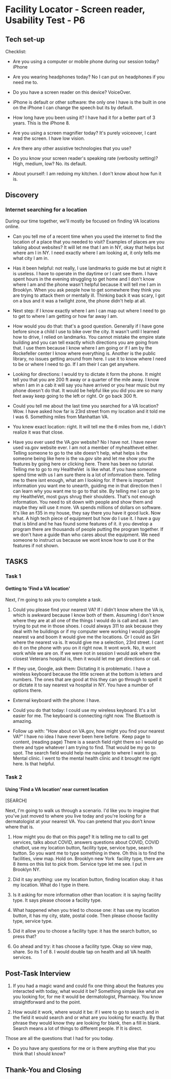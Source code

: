 Facility Locator - Screen reader, Usability Test - P6
=====================================================

Tech set-up
-----------

Checklist:

-   Are you using a computer or mobile phone during our session today? iPhone

-   Are you wearing headphones today? No I can put on headphones if you need me to. 

-   Do you have a screen reader on this device? VoiceOver. 

-   iPhone is default or other software: the only one I have is the built in one on the iPhone I can change the speech but its by default. 

-   How long have you been using it? I have had it for a better part of 3 years. This is the iPhone 8. 

-   Are you using a screen magnifier today? It's purely voiceover, I cant read the screen. I have low vision. 

-   Are there any other assistive technologies that you use?

-   Do you know your screen reader's speaking rate (verbosity setting)? High, medium, low? No. its default. 

-   About yourself: I am redoing my kitchen. I don't know about how fun it is. 

Discovery
---------

### Internet searching for a location

During our time together, we'll mostly be focused on finding VA locations online.

-   Can you tell me of a recent time when you used the internet to find the location of a place that you needed to visit? Examples of places are you talking about websites? It will let me that I am in NY, okay that helps but where am I in NY. I need exactly where I am looking at, it only tells me what city I am in.

-   Has it been helpful: not really, I use landmarks to guide me but at night it is useless. I have to operate in the daytime or I cant see them. I have spent hours in the evening struggling to get home and I don't know where I am and the phone wasn't helpful because it will tell me I am in Brooklyn. When you ask people how to get somewhere they think you are trying to attack them or mentally ill. Thinking back it was scary, I got on a bus and it was a twilight zone, the phone didn't help at all. 

-   Next step: if I know exactly where I am I can map out where I need to go to get to where I am getting or how far away I am.

-   How would you do that: that's a good question. Generally if I have gone before since a child I use to bike over the city. It wasn't until I learned how to drive, I relied on landmarks. You cannot mistake the empire state building and you can tell exactly which directions you are going from that. I use them because I know where I am going or if I am by the Rockefeller center I know where everything is. Another is the public library, no issues getting around from here. I use it to know where I need to be or where I need to go. If I am their I can get anywhere.

-   Looking for directions: I would try to dictate it form the phone. It might tell you that you are 200 ft away or a quarter of the mile away. I know when I am in a cab it will say you have arrived or you hear music but my phone doesn't do that. It would be helpful like you did you are so many feet away keep going to the left or right. Or go back 300 ft. 

-   Could you tell me about the last time you searched for a VA location? Wow. I have asked how far is 23rd street from my location and it told me I was 6. Something miles from Manhattan VA.

-   You knew exact location: right. It will tell me the 6 miles from me, I didn't realize it was that close. 

-   Have you ever used the VA.gov website? No I have not. I have never used va.gov website ever. I am not a member of myhealthevet either. Telling someone to go to the site doesn't help, what helps is the someone being like here is the va.gov site and let me show you the features by going here or clicking here. There has been no tutorial. Telling me to go to my HealtheVet  is like what. If you have someone spend time with us I am sure there is a lot of infomration there. Telling me to there isnt enough, what am I looking for. If there is important information you want me to unearth, guiding me in that direction then I can learn why you want me to go to that site. By telling me I can go to my HealtheVet, most guys shrug their shoulders. That's not enough information. You need to sit down with people and show them and maybe they will use it more. VA spends millions of dollars on software. It's like an f35 in my house, they say there you have it good luck. Now what. A high tech piece of equipment but how do I use it. I have a guy that is blind and he has found some features of it. it you develop a program there are thousands of people putting the program together. If we don't have a guide than who cares about the equipment. We need someone to instruct us because we wont know how to use it or the features if not shown. 

TASKS
-----

### Task 1

#### Getting to 'Find a VA location'

Next, I'm going to ask you to complete a task.

1.  Could you please find your nearest VA? If I didn't know where the VA is, which is awkward because I know both of them. Assuming I don't know where they are at all one of the things I would do is call and ask. I am trying to put me in those shoes. I could always 311 to ask because they deal with he buildings or if my computer were working I would google nearest va and boom it would give me the locations. Or I could as Siri where the nearest va is. It would give me a selection, 23rd street. I cant do it on the phone with you on it right now. It wont work. No, it wont work while we are on. If we were not in session I would ask where the closest Veterans hospital is, then it would let me get directions or call.

-   If they use, Google, ask them: Dictating it is problematic. I have a wireless keyboard because the little screen at the bottom is letters and numbers. The ones that are good at this they can go through to spell it or dictate it to say nearest va hospital in NY. You have a number of options there.

-   External keyboard with the phone: I have. 

-   Could you do that today: I could use my wireless keyboard. It's a lot easier for me. The keyboard is connecting right now. The Bluetooth is amazing. 

-   Follow up with: "How about on VA.gov, how might you find your nearest VA?" I have no idea I have never been here before.  Keep page to content, (reading page) There is a search field right there so I would go there and type whatever I am trying to find. That would be my go to spot. The search field would help me navigate to where I want to go. Mental clinic. I went to the mental health clinic and it brought me right here. Is that helpful. 

### Task 2

#### Using 'Find a VA location' near current location

[SEARCH]

Next, I'm going to walk us through a scenario. I'd like you to imagine that you've just moved to where you live today and you're looking for a dermatologist at your nearest VA. You can pretend that you don't know where that is.

1.  How might you do that on this page? It is telling me to call to get services, talks about COVID, answers questions about COVID, COVID chatbot, use my location button, facility type, service type, search button. So you want me to type something in there. Oh this is to find the facilities, view map. Hold on. Brooklyn new York  facility type, there are 8 items on this list to pick from. Service type let me see. I put in Brooklyn NY. 

2.  Did it say anything: use my location button, finding location okay. it has my location. What do I type in there.

3.  Is it asking for more information other than location: it is saying facility type. It says please choose a facility type.

4.  What happened when you tried to choose one: it has use my location button, it has my city, state, postal code. Then please choose facility type, service type. 

5.  Did it allow you to choose a facility type: it has the search button, so press that? 

6.  Go ahead and try: it has choose a facility type. Okay so view map, share. So its 1 of 8. I would double tap on health and all VA health services. 

Post-Task Interview
-------------------

1.  If you had a magic wand and could fix one thing about the features you interacted with today, what would it be? Something simple like what are you looking for, for me it would be dermatologist, Pharmacy. You know straightforward and to the point. 

2.  How would it work, where would it be: if I were to go to search and in the field it would search and or what are you looking for exactly. By that phrase they would know they are looking for blank, then a fill in blank. Search means a lot of things to different people. If It is direct. 

Those are all the questions that I had for you today.

-   Do you have any questions for me or is there anything else that you think that I should know?

Thank-You and Closing
---------------------

